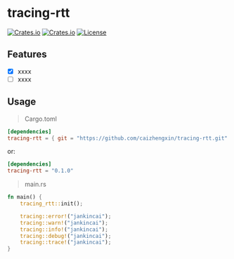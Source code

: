 # tracing-rtt

[![Crates.io](https://img.shields.io/crates/v/tracing-rtt)](https://crates.io/crates/tracing-rtt)
[![Crates.io](https://img.shields.io/crates/d/tracing-rtt)](https://crates.io/crates/tracing-rtt)
[![License](https://img.shields.io/crates/l/tracing-rtt)](LICENSE-MIT)

## Features

- [x] xxxx
- [ ] xxxx

## Usage

> Cargo.toml

```toml
[dependencies]
tracing-rtt = { git = "https://github.com/caizhengxin/tracing-rtt.git" }
```

or:

```toml
[dependencies]
tracing-rtt = "0.1.0"
```

> main.rs

```rust
fn main() {
    tracing_rtt::init();

    tracing::error!("jankincai");
    tracing::warn!("jankincai");
    tracing::info!("jankincai");
    tracing::debug!("jankincai");
    tracing::trace!("jankincai");
}
```
